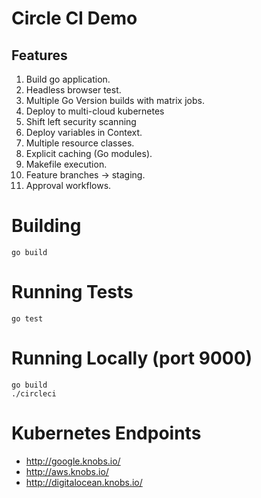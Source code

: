 # Circle CI Demo

## Features
 1. Build go application.
 2. Headless browser test.
 3. Multiple Go Version builds with matrix jobs.
 4. Deploy to multi-cloud kubernetes
 5. Shift left security scanning
 6. Deploy variables in Context.
 7. Multiple resource classes.
 8. Explicit caching (Go modules).
 9. Makefile execution.
 10. Feature branches -> staging.
 11. Approval workflows.

# Building

```
go build
```

# Running Tests

```
go test
```

# Running Locally (port 9000)

```
go build
./circleci
```

# Kubernetes Endpoints

 * http://google.knobs.io/
 * http://aws.knobs.io/
 * http://digitalocean.knobs.io/
